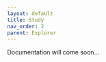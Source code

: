 ```yaml
---
layout: default
title: Study
nav_order: 2
parent: Explorer
---
```


Documentation will come soon...